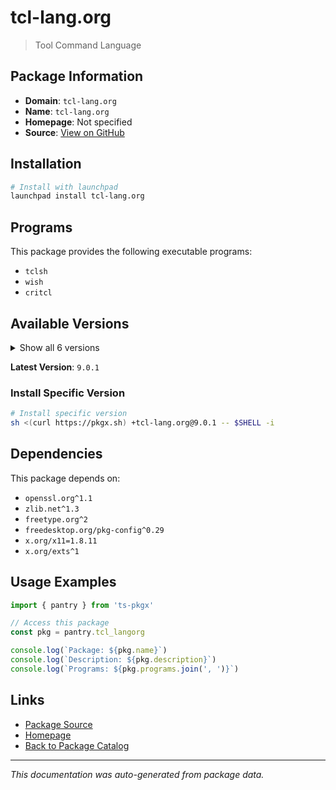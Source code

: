 # tcl-lang.org

> Tool Command Language

## Package Information

- **Domain**: `tcl-lang.org`
- **Name**: `tcl-lang.org`
- **Homepage**: Not specified
- **Source**: [View on GitHub](https://github.com/pkgxdev/pantry/tree/main/projects/tcl-lang.org/package.yml)

## Installation

```bash
# Install with launchpad
launchpad install tcl-lang.org
```

## Programs

This package provides the following executable programs:

- `tclsh`
- `wish`
- `critcl`

## Available Versions

<details>
<summary>Show all 6 versions</summary>

- `9.0.1`, `9.0.0`, `8.6.16`, `8.6.15`, `8.6.14`
- `8.6.13`

</details>

**Latest Version**: `9.0.1`

### Install Specific Version

```bash
# Install specific version
sh <(curl https://pkgx.sh) +tcl-lang.org@9.0.1 -- $SHELL -i
```

## Dependencies

This package depends on:

- `openssl.org^1.1`
- `zlib.net^1.3`
- `freetype.org^2`
- `freedesktop.org/pkg-config^0.29`
- `x.org/x11=1.8.11`
- `x.org/exts^1`

## Usage Examples

```typescript
import { pantry } from 'ts-pkgx'

// Access this package
const pkg = pantry.tcl_langorg

console.log(`Package: ${pkg.name}`)
console.log(`Description: ${pkg.description}`)
console.log(`Programs: ${pkg.programs.join(', ')}`)
```

## Links

- [Package Source](https://github.com/pkgxdev/pantry/tree/main/projects/tcl-lang.org/package.yml)
- [Homepage](#)
- [Back to Package Catalog](../../package-catalog.md)

---

*This documentation was auto-generated from package data.*
